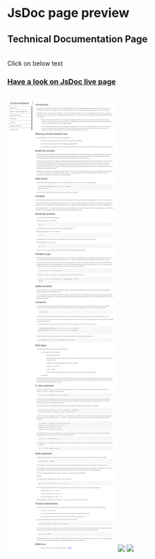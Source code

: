 # JsDoc page preview 

## Technical Documentation Page
<br>
Click on below text <a href="https://mahabhoiaryan.github.io/JsDoc/"><h3><b>Have a look on JsDoc live page</b></h3></a>
<br>
<img src="./JsDoc%20page.png">
<img src="https://img.icons8.com/color/48/000000/html-5.png"/> <img src="https://img.icons8.com/color/48/000000/css3.png"/>
